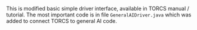 This is modified basic simple driver interface, available in TORCS manual / tutorial. The most important code is in file `GeneralAIDriver.java` which was added to connect TORCS to general AI code.